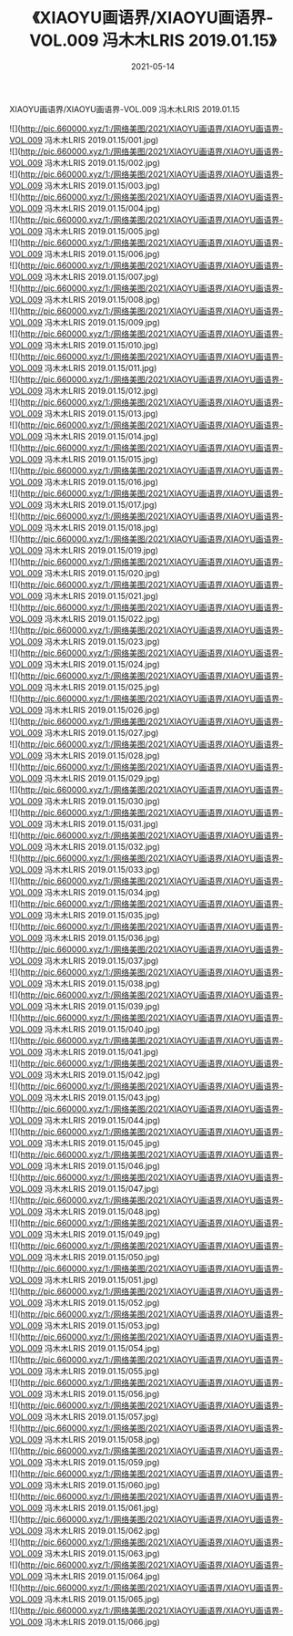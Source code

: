 ﻿---
layout: post
title:  《XIAOYU画语界/XIAOYU画语界-VOL.009 冯木木LRIS 2019.01.15》
date:   2021-05-14
img: http://pic.660000.xyz/1:/网络美图/2021/XIAOYU画语界/XIAOYU画语界-VOL.009 冯木木LRIS 2019.01.15/000.jpg
categories: [美女, 清纯, 唯美]
---

XIAOYU画语界/XIAOYU画语界-VOL.009 冯木木LRIS 2019.01.15

 ![](http://pic.660000.xyz/1:/网络美图/2021/XIAOYU画语界/XIAOYU画语界-VOL.009 冯木木LRIS 2019.01.15/001.jpg) <br>![](http://pic.660000.xyz/1:/网络美图/2021/XIAOYU画语界/XIAOYU画语界-VOL.009 冯木木LRIS 2019.01.15/002.jpg) <br>![](http://pic.660000.xyz/1:/网络美图/2021/XIAOYU画语界/XIAOYU画语界-VOL.009 冯木木LRIS 2019.01.15/003.jpg) <br>![](http://pic.660000.xyz/1:/网络美图/2021/XIAOYU画语界/XIAOYU画语界-VOL.009 冯木木LRIS 2019.01.15/004.jpg) <br>![](http://pic.660000.xyz/1:/网络美图/2021/XIAOYU画语界/XIAOYU画语界-VOL.009 冯木木LRIS 2019.01.15/005.jpg) <br>![](http://pic.660000.xyz/1:/网络美图/2021/XIAOYU画语界/XIAOYU画语界-VOL.009 冯木木LRIS 2019.01.15/006.jpg) <br>![](http://pic.660000.xyz/1:/网络美图/2021/XIAOYU画语界/XIAOYU画语界-VOL.009 冯木木LRIS 2019.01.15/007.jpg) <br>![](http://pic.660000.xyz/1:/网络美图/2021/XIAOYU画语界/XIAOYU画语界-VOL.009 冯木木LRIS 2019.01.15/008.jpg) <br>![](http://pic.660000.xyz/1:/网络美图/2021/XIAOYU画语界/XIAOYU画语界-VOL.009 冯木木LRIS 2019.01.15/009.jpg) <br>![](http://pic.660000.xyz/1:/网络美图/2021/XIAOYU画语界/XIAOYU画语界-VOL.009 冯木木LRIS 2019.01.15/010.jpg) <br>![](http://pic.660000.xyz/1:/网络美图/2021/XIAOYU画语界/XIAOYU画语界-VOL.009 冯木木LRIS 2019.01.15/011.jpg) <br>![](http://pic.660000.xyz/1:/网络美图/2021/XIAOYU画语界/XIAOYU画语界-VOL.009 冯木木LRIS 2019.01.15/012.jpg) <br>![](http://pic.660000.xyz/1:/网络美图/2021/XIAOYU画语界/XIAOYU画语界-VOL.009 冯木木LRIS 2019.01.15/013.jpg) <br>![](http://pic.660000.xyz/1:/网络美图/2021/XIAOYU画语界/XIAOYU画语界-VOL.009 冯木木LRIS 2019.01.15/014.jpg) <br>![](http://pic.660000.xyz/1:/网络美图/2021/XIAOYU画语界/XIAOYU画语界-VOL.009 冯木木LRIS 2019.01.15/015.jpg) <br>![](http://pic.660000.xyz/1:/网络美图/2021/XIAOYU画语界/XIAOYU画语界-VOL.009 冯木木LRIS 2019.01.15/016.jpg) <br>![](http://pic.660000.xyz/1:/网络美图/2021/XIAOYU画语界/XIAOYU画语界-VOL.009 冯木木LRIS 2019.01.15/017.jpg) <br>![](http://pic.660000.xyz/1:/网络美图/2021/XIAOYU画语界/XIAOYU画语界-VOL.009 冯木木LRIS 2019.01.15/018.jpg) <br>![](http://pic.660000.xyz/1:/网络美图/2021/XIAOYU画语界/XIAOYU画语界-VOL.009 冯木木LRIS 2019.01.15/019.jpg) <br>![](http://pic.660000.xyz/1:/网络美图/2021/XIAOYU画语界/XIAOYU画语界-VOL.009 冯木木LRIS 2019.01.15/020.jpg) <br>![](http://pic.660000.xyz/1:/网络美图/2021/XIAOYU画语界/XIAOYU画语界-VOL.009 冯木木LRIS 2019.01.15/021.jpg) <br>![](http://pic.660000.xyz/1:/网络美图/2021/XIAOYU画语界/XIAOYU画语界-VOL.009 冯木木LRIS 2019.01.15/022.jpg) <br>![](http://pic.660000.xyz/1:/网络美图/2021/XIAOYU画语界/XIAOYU画语界-VOL.009 冯木木LRIS 2019.01.15/023.jpg) <br>![](http://pic.660000.xyz/1:/网络美图/2021/XIAOYU画语界/XIAOYU画语界-VOL.009 冯木木LRIS 2019.01.15/024.jpg) <br>![](http://pic.660000.xyz/1:/网络美图/2021/XIAOYU画语界/XIAOYU画语界-VOL.009 冯木木LRIS 2019.01.15/025.jpg) <br>![](http://pic.660000.xyz/1:/网络美图/2021/XIAOYU画语界/XIAOYU画语界-VOL.009 冯木木LRIS 2019.01.15/026.jpg) <br>![](http://pic.660000.xyz/1:/网络美图/2021/XIAOYU画语界/XIAOYU画语界-VOL.009 冯木木LRIS 2019.01.15/027.jpg) <br>![](http://pic.660000.xyz/1:/网络美图/2021/XIAOYU画语界/XIAOYU画语界-VOL.009 冯木木LRIS 2019.01.15/028.jpg) <br>![](http://pic.660000.xyz/1:/网络美图/2021/XIAOYU画语界/XIAOYU画语界-VOL.009 冯木木LRIS 2019.01.15/029.jpg) <br>![](http://pic.660000.xyz/1:/网络美图/2021/XIAOYU画语界/XIAOYU画语界-VOL.009 冯木木LRIS 2019.01.15/030.jpg) <br>![](http://pic.660000.xyz/1:/网络美图/2021/XIAOYU画语界/XIAOYU画语界-VOL.009 冯木木LRIS 2019.01.15/031.jpg) <br>![](http://pic.660000.xyz/1:/网络美图/2021/XIAOYU画语界/XIAOYU画语界-VOL.009 冯木木LRIS 2019.01.15/032.jpg) <br>![](http://pic.660000.xyz/1:/网络美图/2021/XIAOYU画语界/XIAOYU画语界-VOL.009 冯木木LRIS 2019.01.15/033.jpg) <br>![](http://pic.660000.xyz/1:/网络美图/2021/XIAOYU画语界/XIAOYU画语界-VOL.009 冯木木LRIS 2019.01.15/034.jpg) <br>![](http://pic.660000.xyz/1:/网络美图/2021/XIAOYU画语界/XIAOYU画语界-VOL.009 冯木木LRIS 2019.01.15/035.jpg) <br>![](http://pic.660000.xyz/1:/网络美图/2021/XIAOYU画语界/XIAOYU画语界-VOL.009 冯木木LRIS 2019.01.15/036.jpg) <br>![](http://pic.660000.xyz/1:/网络美图/2021/XIAOYU画语界/XIAOYU画语界-VOL.009 冯木木LRIS 2019.01.15/037.jpg) <br>![](http://pic.660000.xyz/1:/网络美图/2021/XIAOYU画语界/XIAOYU画语界-VOL.009 冯木木LRIS 2019.01.15/038.jpg) <br>![](http://pic.660000.xyz/1:/网络美图/2021/XIAOYU画语界/XIAOYU画语界-VOL.009 冯木木LRIS 2019.01.15/039.jpg) <br>![](http://pic.660000.xyz/1:/网络美图/2021/XIAOYU画语界/XIAOYU画语界-VOL.009 冯木木LRIS 2019.01.15/040.jpg) <br>![](http://pic.660000.xyz/1:/网络美图/2021/XIAOYU画语界/XIAOYU画语界-VOL.009 冯木木LRIS 2019.01.15/041.jpg) <br>![](http://pic.660000.xyz/1:/网络美图/2021/XIAOYU画语界/XIAOYU画语界-VOL.009 冯木木LRIS 2019.01.15/042.jpg) <br>![](http://pic.660000.xyz/1:/网络美图/2021/XIAOYU画语界/XIAOYU画语界-VOL.009 冯木木LRIS 2019.01.15/043.jpg) <br>![](http://pic.660000.xyz/1:/网络美图/2021/XIAOYU画语界/XIAOYU画语界-VOL.009 冯木木LRIS 2019.01.15/044.jpg) <br>![](http://pic.660000.xyz/1:/网络美图/2021/XIAOYU画语界/XIAOYU画语界-VOL.009 冯木木LRIS 2019.01.15/045.jpg) <br>![](http://pic.660000.xyz/1:/网络美图/2021/XIAOYU画语界/XIAOYU画语界-VOL.009 冯木木LRIS 2019.01.15/046.jpg) <br>![](http://pic.660000.xyz/1:/网络美图/2021/XIAOYU画语界/XIAOYU画语界-VOL.009 冯木木LRIS 2019.01.15/047.jpg) <br>![](http://pic.660000.xyz/1:/网络美图/2021/XIAOYU画语界/XIAOYU画语界-VOL.009 冯木木LRIS 2019.01.15/048.jpg) <br>![](http://pic.660000.xyz/1:/网络美图/2021/XIAOYU画语界/XIAOYU画语界-VOL.009 冯木木LRIS 2019.01.15/049.jpg) <br>![](http://pic.660000.xyz/1:/网络美图/2021/XIAOYU画语界/XIAOYU画语界-VOL.009 冯木木LRIS 2019.01.15/050.jpg) <br>![](http://pic.660000.xyz/1:/网络美图/2021/XIAOYU画语界/XIAOYU画语界-VOL.009 冯木木LRIS 2019.01.15/051.jpg) <br>![](http://pic.660000.xyz/1:/网络美图/2021/XIAOYU画语界/XIAOYU画语界-VOL.009 冯木木LRIS 2019.01.15/052.jpg) <br>![](http://pic.660000.xyz/1:/网络美图/2021/XIAOYU画语界/XIAOYU画语界-VOL.009 冯木木LRIS 2019.01.15/053.jpg) <br>![](http://pic.660000.xyz/1:/网络美图/2021/XIAOYU画语界/XIAOYU画语界-VOL.009 冯木木LRIS 2019.01.15/054.jpg) <br>![](http://pic.660000.xyz/1:/网络美图/2021/XIAOYU画语界/XIAOYU画语界-VOL.009 冯木木LRIS 2019.01.15/055.jpg) <br>![](http://pic.660000.xyz/1:/网络美图/2021/XIAOYU画语界/XIAOYU画语界-VOL.009 冯木木LRIS 2019.01.15/056.jpg) <br>![](http://pic.660000.xyz/1:/网络美图/2021/XIAOYU画语界/XIAOYU画语界-VOL.009 冯木木LRIS 2019.01.15/057.jpg) <br>![](http://pic.660000.xyz/1:/网络美图/2021/XIAOYU画语界/XIAOYU画语界-VOL.009 冯木木LRIS 2019.01.15/058.jpg) <br>![](http://pic.660000.xyz/1:/网络美图/2021/XIAOYU画语界/XIAOYU画语界-VOL.009 冯木木LRIS 2019.01.15/059.jpg) <br>![](http://pic.660000.xyz/1:/网络美图/2021/XIAOYU画语界/XIAOYU画语界-VOL.009 冯木木LRIS 2019.01.15/060.jpg) <br>![](http://pic.660000.xyz/1:/网络美图/2021/XIAOYU画语界/XIAOYU画语界-VOL.009 冯木木LRIS 2019.01.15/061.jpg) <br>![](http://pic.660000.xyz/1:/网络美图/2021/XIAOYU画语界/XIAOYU画语界-VOL.009 冯木木LRIS 2019.01.15/062.jpg) <br>![](http://pic.660000.xyz/1:/网络美图/2021/XIAOYU画语界/XIAOYU画语界-VOL.009 冯木木LRIS 2019.01.15/063.jpg) <br>![](http://pic.660000.xyz/1:/网络美图/2021/XIAOYU画语界/XIAOYU画语界-VOL.009 冯木木LRIS 2019.01.15/064.jpg) <br>![](http://pic.660000.xyz/1:/网络美图/2021/XIAOYU画语界/XIAOYU画语界-VOL.009 冯木木LRIS 2019.01.15/065.jpg) <br>![](http://pic.660000.xyz/1:/网络美图/2021/XIAOYU画语界/XIAOYU画语界-VOL.009 冯木木LRIS 2019.01.15/066.jpg) <br>